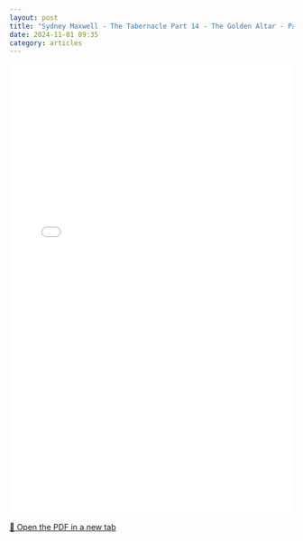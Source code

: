 ```yaml
---
layout: post
title: "Sydney Maxwell - The Tabernacle Part 14 - The Golden Altar - Part 2"
date: 2024-11-01 09:35
category: articles
---
```


<iframe 
    src="{{ '/assets/articles/Sydney-Maxwell-The-Tabernacle14-The-Golden-Altar-pt2.pdf' | relative_url }}" 
    width="100%" 
    height="800px" 
    style="border: none;">
</iframe>

<p>
    <a href="{{ '/assets/articles/Sydney-Maxwell-The-Tabernacle14-The-Golden-Altar-pt2.pdf' | relative_url }}" target="_blank">
        📄 Open the PDF in a new tab
    </a>
</p>
